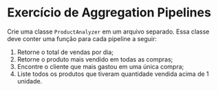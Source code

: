 # Exercício de Aggregation Pipelines 

Crie uma classe `ProductAnalyzer` em um arquivo separado. Essa classe deve conter uma função para cada pipeline a seguir:

1. Retorne o total de vendas por dia;
2. Retorne o produto mais vendido em todas as compras;
3. Encontre o cliente que mais gastou em uma única compra;
4. Liste todos os produtos que tiveram quantidade vendida acima de 1 unidade.
